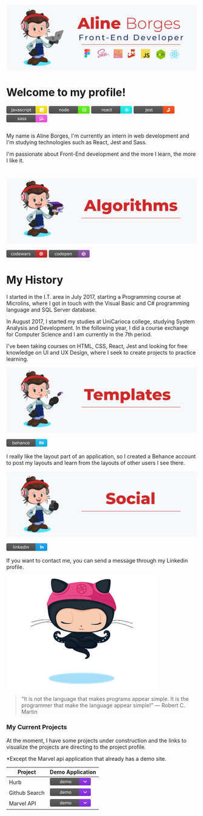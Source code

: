 ![banner-principal](https://github.com/aline-borges/aline-borges/blob/master/banner.png?raw=true)

# Welcome to my profile!

![Javascript since](https://github.com/aline-borges/aline-borges/blob/master/javascript.png?raw=true) ![Node since](https://github.com/aline-borges/aline-borges/blob/master/node.png?raw=true) ![React since](https://github.com/aline-borges/aline-borges/blob/master/react.png?raw=true) ![Jest since](https://github.com/aline-borges/aline-borges/blob/master/jest.png?raw=true) ![Sass since](https://github.com/aline-borges/aline-borges/blob/master/sass.png?raw=true) 

##### 

My name is Aline Borges, I'm currently an intern in web development and I'm studying technologies such as React, Jest and Sass.


I'm passionate about Front-End development and the more I learn, the more I like it.

# 
#

![banner-algorithms](https://github.com/aline-borges/aline-borges/blob/master/banner-algorithms.png?raw=true)

  [![CodeWars](https://github.com/aline-borges/aline-borges/blob/master/codewars.png?raw=true)](https://www.codewars.com/users/AlineBorges)  [![CodePen](https://github.com/aline-borges/aline-borges/blob/master/codepen.png?raw=true)](https://codepen.io/apborges)  
  
 # My History

  I started in the I.T. area in July 2017, starting a Programming course at Microlins, where I got in touch with the Visual Basic and C# programming language and SQL Server database.
  
  In August 2017, I started my studies at UniCarioca college, studying System Analysis and Development. In the following year, I did a course exchange for Computer Science and I am currently in the 7th period.
  
  I've been taking courses on HTML, CSS, React, Jest and looking for free knowledge on UI and UX Design, where I seek to create projects to practice learning.
  
  ![banner-algorithms](https://github.com/aline-borges/aline-borges/blob/master/banner-templates.png?raw=true)
  
  [![Behance](https://github.com/aline-borges/aline-borges/blob/master/behance.png?raw=true)](https://www.behance.net/apborges) 
  
  I really like the layout part of an application, so I created a Behance account to post my layouts and learn from the layouts of other users I see there.
  
  [![banner-algorithms](https://github.com/aline-borges/aline-borges/blob/master/banner-social.png?raw=true)]()
  
  [![Linkedin](https://github.com/aline-borges/aline-borges/blob/master/linkedin.png?raw=true)](https://www.linkedin.com/in/apborges/)
  
If you want to contact me, you can send a message through my Linkedin profile.

![image-octocat](https://github.com/aline-borges/aline-borges/blob/master/gif.gif?raw=true)

> “It is not the language that makes programs appear simple.
>  It is the programmer that make the language appear simple!”
> ― Robert C. Martin

### My Current Projects

At the moment, I have some projects under construction and the links to visualize the projects are directing to the project profile.

*Except the Marvel api application that already has a demo site.

| Project | Demo Application |
| ------ | ------ |
| Hurb |   [![Demo](https://github.com/aline-borges/aline-borges/blob/master/demo.png?raw=true)](https://hurb-angular.netlify.app/) |
| Github Search |   [![Demo](https://github.com/aline-borges/aline-borges/blob/master/demo.png?raw=true)](https://github.com/aline-borges/github-search/) |
| Marvel API |   [![Demo](https://github.com/aline-borges/aline-borges/blob/master/demo.png?raw=true)](https://alineborges-marvelapi.netlify.app/) |
